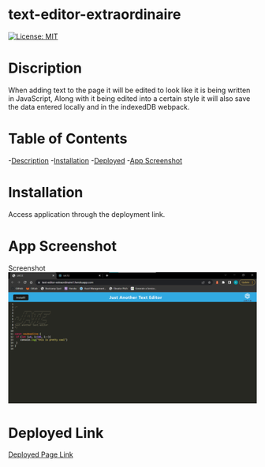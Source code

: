 # text-editor-extraordinaire

[![License: MIT](https://img.shields.io/badge/License-MIT-yellow.svg)](https://opensource.org/licenses/MIT)


# Discription
When adding text to the page it will be edited to look like it is being written in JavaScript, Along with it being edited into a certain style it will also save the data entered locally and in the indexedDB webpack.

# Table of Contents


-[Description](#description)
-[Installation](#installation)
-[Deployed](#deployed-link)
-[App Screenshot](#app-screenshot)
    

# Installation

Access application through the deployment link.  

# App Screenshot

Screenshot
![Screenshot](./images/text-editor-screenshot.png)

# Deployed Link
[Deployed Page Link](https://text-editor-extraordinaire1.herokuapp.com/)


